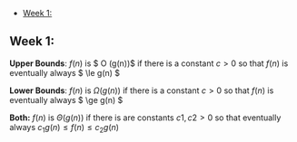 - [Week 1:](#week-1)

## Week 1:

**Upper Bounds**: 
$f(n)$ is $ O (g(n))$ if there is a constant $c > 0$ so that $f(n)$ is eventually always  $ \le g(n) $

**Lower Bounds**:
$f(n)$ is $\Omega (g(n))$ if there is a constant $c > 0$ so that $f(n)$ is eventually always  $ \ge g(n) $

**Both:**
$f(n)$ is $\Theta (g(n))$ if there is are constants $c1, c2 > 0$ so that eventually always $c_1g(n) \le f(n) \le c_2g(n)$

